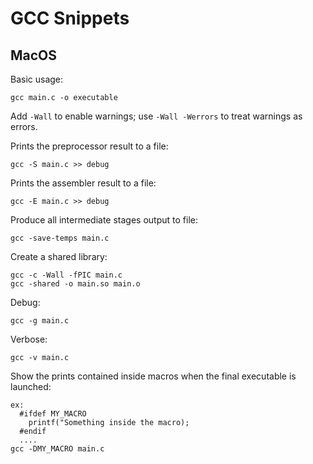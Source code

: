 # GCC Snippets

## MacOS

Basic usage:
```
gcc main.c -o executable
```
Add `-Wall` to enable warnings; use `-Wall -Werrors` to treat warnings as errors.

Prints the preprocessor result to a file:
```
gcc -S main.c >> debug
```

Prints the assembler result to a file:
```
gcc -E main.c >> debug
```

Produce all intermediate stages output to file:
```
gcc -save-temps main.c
```

Create a shared library:
```
gcc -c -Wall -fPIC main.c
gcc -shared -o main.so main.o
```

Debug:
```
gcc -g main.c
```

Verbose:
```
gcc -v main.c
```

Show the prints contained inside macros when the final executable is launched:
```
ex:
  #ifdef MY_MACRO
    printf("Something inside the macro);
  #endif
  ....
gcc -DMY_MACRO main.c
```
